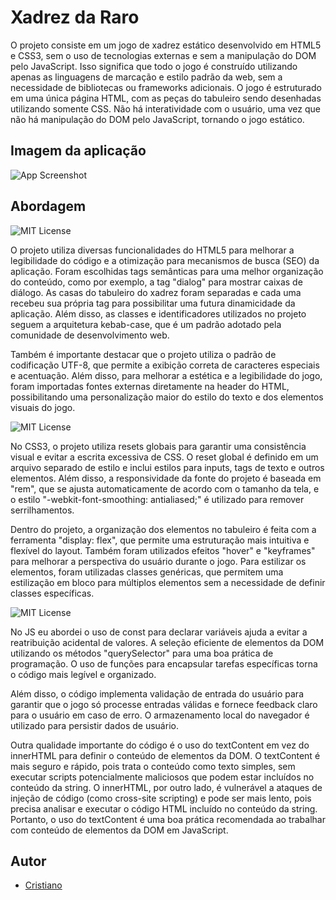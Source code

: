 # Xadrez da Raro

O projeto consiste em um jogo de xadrez estático desenvolvido em HTML5 e CSS3, sem o uso de tecnologias externas e sem a manipulação do DOM pelo JavaScript. Isso significa que todo o jogo é construído utilizando apenas as linguagens de marcação e estilo padrão da web, sem a necessidade de bibliotecas ou frameworks adicionais. O jogo é estruturado em uma única página HTML, com as peças do tabuleiro sendo desenhadas utilizando somente CSS. Não há interatividade com o usuário, uma vez que não há manipulação do DOM pelo JavaScript, tornando o jogo estático.

## Imagem da aplicação

![App Screenshot](https://i.ibb.co/zn5BXg2/image.png)

## Abordagem

![MIT License](https://img.shields.io/badge/-HTML5-red)

O projeto utiliza diversas funcionalidades do HTML5 para melhorar a legibilidade do código e a otimização para mecanismos de busca (SEO) da aplicação. Foram escolhidas tags semânticas para uma melhor organização do conteúdo, como por exemplo, a tag "dialog" para mostrar caixas de diálogo. As casas do tabuleiro do xadrez foram separadas e cada uma recebeu sua própria tag para possibilitar uma futura dinamicidade da aplicação. Além disso, as classes e identificadores utilizados no projeto seguem a arquitetura kebab-case, que é um padrão adotado pela comunidade de desenvolvimento web.

Também é importante destacar que o projeto utiliza o padrão de codificação UTF-8, que permite a exibição correta de caracteres especiais e acentuação. Além disso, para melhorar a estética e a legibilidade do jogo, foram importadas fontes externas diretamente na header do HTML, possibilitando uma personalização maior do estilo do texto e dos elementos visuais do jogo.

![MIT License](https://img.shields.io/badge/-CSS3-blue)

No CSS3, o projeto utiliza resets globais para garantir uma consistência visual e evitar a escrita excessiva de CSS. O reset global é definido em um arquivo separado de estilo e inclui estilos para inputs, tags de texto e outros elementos. Além disso, a responsividade da fonte do projeto é baseada em "rem", que se ajusta automaticamente de acordo com o tamanho da tela, e o estilo "-webkit-font-smoothing: antialiased;" é utilizado para remover serrilhamentos.

Dentro do projeto, a organização dos elementos no tabuleiro é feita com a ferramenta "display: flex", que permite uma estruturação mais intuitiva e flexível do layout. Também foram utilizados efeitos "hover" e "keyframes" para melhorar a perspectiva do usuário durante o jogo. Para estilizar os elementos, foram utilizadas classes genéricas, que permitem uma estilização em bloco para múltiplos elementos sem a necessidade de definir classes específicas.

![MIT License](https://img.shields.io/badge/-JS-yellow)

No JS eu abordei o uso de const para declarar variáveis ajuda a evitar a reatribuição acidental de valores. A seleção eficiente de elementos da DOM utilizando os métodos "querySelector" para uma boa prática de programação. O uso de funções para encapsular tarefas específicas torna o código mais legível e organizado.

Além disso, o código implementa validação de entrada do usuário para garantir que o jogo só processe entradas válidas e fornece feedback claro para o usuário em caso de erro. O armazenamento local do navegador é utilizado para persistir dados de usuário.

Outra qualidade importante do código é o uso do textContent em vez do innerHTML para definir o conteúdo de elementos da DOM. O textContent é mais seguro e rápido, pois trata o conteúdo como texto simples, sem executar scripts potencialmente maliciosos que podem estar incluídos no conteúdo da string. O innerHTML, por outro lado, é vulnerável a ataques de injeção de código (como cross-site scripting) e pode ser mais lento, pois precisa analisar e executar o código HTML incluído no conteúdo da string. Portanto, o uso do textContent é uma boa prática recomendada ao trabalhar com conteúdo de elementos da DOM em JavaScript.

## Autor

- [Cristiano](https://www.github.com/iCristianoSQL)
